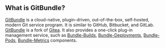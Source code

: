 ## What is GitBundle?

[GitBundle](https://gitbundle.com) is a cloud-native, plugin-driven, out-of-the-box, self-hosted, modern Git service program. It is similar to GitHub, Bitbucket, and GitLab.
[GitBundle](https://gitbundle.com) is a fork of [Gitea](https://gitea.com). It also provides a one-click plug-in management service, such as [Bundle-Builds](https://plugin-docs.gitbundle.com/bundle-builds/overview/), [Bundle-Deployments](https://plugin-docs.gitbundle.com/bundle-deployments/overview/), [Bundle-Pods](https://plugin-docs.gitbundle.com/bundle-pods/overview/), [Bundle-Metrics](https://plugin-docs.gitbundle.com/bundle-metrics/overview/) components.